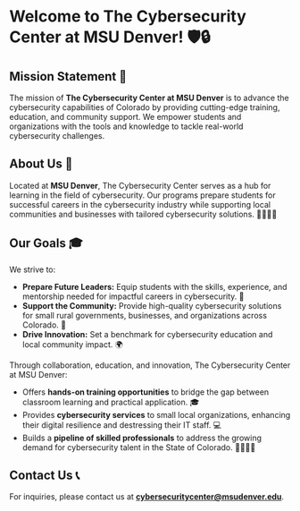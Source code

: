 # Welcome to The Cybersecurity Center at MSU Denver! 🛡️🔒

## Mission Statement 🎯

The mission of **The Cybersecurity Center at MSU Denver** is to advance the cybersecurity capabilities of Colorado by providing cutting-edge training, education, and community support. We empower students and organizations with the tools and knowledge to tackle real-world cybersecurity challenges.

## About Us 🌟

Located at **MSU Denver**, The Cybersecurity Center serves as a hub for learning in the field of cybersecurity. Our programs prepare students for successful careers in the cybersecurity industry while supporting local communities and businesses with tailored cybersecurity solutions. 🧑‍💻👩‍💻

## Our Goals 🎓
We strive to:

- **Prepare Future Leaders:** Equip students with the skills, experience, and mentorship needed for impactful careers in cybersecurity. 🚀
- **Support the Community:** Provide high-quality cybersecurity solutions for small rural governments, businesses, and organizations across Colorado. 🤝
- **Drive Innovation:** Set a benchmark for cybersecurity education and local community impact. 🌍

Through collaboration, education, and innovation, The Cybersecurity Center at MSU Denver:

- Offers **hands-on training opportunities** to bridge the gap between classroom learning and practical application. 🎓
- Provides **cybersecurity services** to small local organizations, enhancing their digital resilience and destressing their IT staff. 💻
- Builds a **pipeline of skilled professionals** to address the growing demand for cybersecurity talent in the State of Colorado. 🧑‍💼👩‍💼

## Contact Us 📞

For inquiries, please contact us at **cybersecuritycenter@msudenver.edu**.
